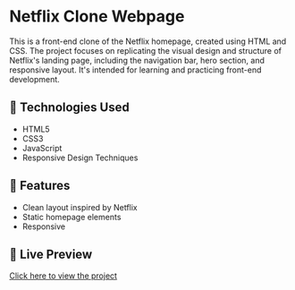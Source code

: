 # Netflix Clone Webpage

This is a front-end clone of the Netflix homepage, created using HTML and CSS. The project focuses on replicating the visual design and structure of Netflix's landing page, including the navigation bar, hero section, and responsive layout. It's intended for learning and practicing front-end development.

## 🔧 Technologies Used
- HTML5
- CSS3
- JavaScript
- Responsive Design Techniques

## 🎯 Features
- Clean layout inspired by Netflix
- Static homepage elements
- Responsive 

## 🚀 Live Preview
[Click here to view the project](https://shreyasangwa.github.io/Notflix/)